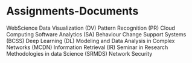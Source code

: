 # Assignments-Documents
WebScience
Data Visualization (DV)
Pattern Recognition (PR)
Cloud Computing
Software Analytics (SA)
Behaviour Change Support Systems (BCSS)
Deep Learning (DL)
Modeling and Data Analysis in Complex Networks (MCDN)
Information Retrieval (IR)
Seminar in Research Methodologies in data Science (SRMDS)
Network Security

